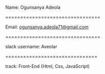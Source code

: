 

Name: Ogunsanya Adeola

================================

Email: ogunsanya.adeola71@gmail.com

================================

slack username: Aveolar

===============================

track: Front-End (Html, Css, JavaScript)



